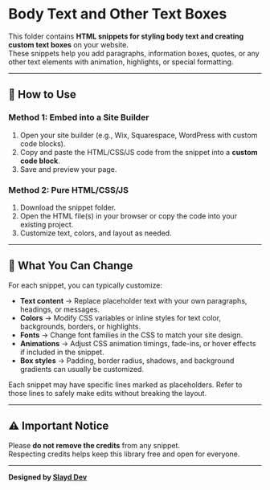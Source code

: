 # Body Text and Other Text Boxes

This folder contains **HTML snippets for styling body text and creating custom text boxes** on your website.  
These snippets help you add paragraphs, information boxes, quotes, or any other text elements with animation, highlights, or special formatting.

---

## 🔧 How to Use

### Method 1: Embed into a Site Builder
1. Open your site builder (e.g., Wix, Squarespace, WordPress with custom code blocks).  
2. Copy and paste the HTML/CSS/JS code from the snippet into a **custom code block**.  
3. Save and preview your page.

### Method 2: Pure HTML/CSS/JS
1. Download the snippet folder.  
2. Open the HTML file(s) in your browser or copy the code into your existing project.  
3. Customize text, colors, and layout as needed.

---

## 🎨 What You Can Change

For each snippet, you can typically customize:

- **Text content** → Replace placeholder text with your own paragraphs, headings, or messages.  
- **Colors** → Modify CSS variables or inline styles for text color, backgrounds, borders, or highlights.  
- **Fonts** → Change font families in the CSS to match your site design.  
- **Animations** → Adjust CSS animation timings, fade-ins, or hover effects if included in the snippet.  
- **Box styles** → Padding, border radius, shadows, and background gradients can usually be customized.

Each snippet may have specific lines marked as placeholders. Refer to those lines to safely make edits without breaking the layout.

---

## ⚠️ Important Notice
Please **do not remove the credits** from any snippet.  
Respecting credits helps keep this library free and open for everyone.

---
**Designed by [Slayd Dev](https://github.com/slayddev)**
